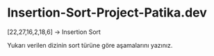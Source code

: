# Insertion-Sort-Project-Patika.dev

[22,27,16,2,18,6] -> Insertion Sort

Yukarı verilen dizinin sort türüne göre aşamalarını yazınız.

